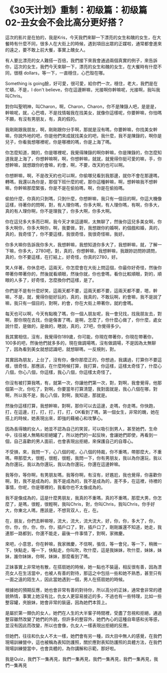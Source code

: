 # 《30天计划》重制：初级篇：初级篇02-丑女会不会比高分更好搭？

這次的影片是在拍的，我是Kris，今天我們來聊一下漂亮的女生和醜的女生，在大餐時有什麼不同，很多人在大街上的時候，遇到項目出眾的正媒啦，通常都會進來的遠之，要不敢上前大餐，事實上醜女人。

有人要比漂亮的女人難搭一百倍，我們接下來我會通過兩個真實的例子，來告訴你，這次的女生，我們今天來聊一下，漂亮的女生和醜的女生，在大餐時有什麼不同，很穩 dollars，等一下，一直穩住，心巴殼在哪。

 Something is going臉，好可愛，很可愛，給你們一次，穩住，老大，我們是在忙頓，不是，I don't believe，你在這邊幹嘛，光接啊你幹嘛呢，光接啊，我叫我叫Chris。

對你叫聖明神，叫Charon，啊，Charon，Charon，你不是陳錄人吧，是是是，幹嘛呢，就，心巴噴，不是找情報我在找美女，就像你這樣呢，你要幹嘛，你怕嗎不願，有沒有男朋友，有，真的假的。

我剛剛跟我朋友，啊，剛剛跟你分手啊，那就是沒有嗎，你要幹嘛，你找美女幹嘛，你說外地的吧，你是他們來成就找美女的吧，我什麼，我不是陳錄的，啊你是兒子，你看我想哪裡呢，你是哪裡的嗎，你是上海了嗎。

你怎麼知道，開的，你是哪裡呢，我覺得陳錄的啊你幹嘛，你是陳錄的，你怎麼知道我是上海了，你想幹嘛啊，啊，你想幹嘛，就就，就覺得你挺可愛的嘛，手，你想幹嘛，就想跟你約會嘛，約會，啊，不要，改天約也可以啊。

你想幹嘛，啊，不是改天約也可以啊，你偷哪兒看到我那邊，就你不會在那邊嗎，轉嗎，我還以為你是，那個下班什麼的呢，那你這種幹嘛，啊，想幹嘛我不想幹嘛，你幹嘛那麼緊張，你是不是在偷拍嗎，啊，你是在偷拍嗎。

偷拍什麼，你真的只剝嗎，只剝什麼，你想幹嘛，我只有一個目的啊，你這大機像這樣，待著你的問啊，對，有人理你嗎，你多大啊，有人理你嗎，有啊，你多大，真的有人理你啊，你不是理我了，你多大啊，你多大啊。

你在這兒多大多而已啊，我今天才來這邊啊，太無聊了，然後你這兒多美女啊，你多大啊你，你多大啊你，啊，我要做，對，我想跟你約婚啊，約個戲和婚，真的，真的，我奇怪了，你不要這樣，我很奇怪，我很奇怪嘛，我好。

你多大嘛你告訴我你多大，我想幹嘛，我想知道你多大了，我想幹嘛，就，了解一下嘛，你多大，2780吧，對，真的，你想幹嘛，我想幹嘛，我跟妳訪問妳請問，真的，你不要這樣，在打結上，好奇怪，你真的2780，好。

笑人伴著，你休息吧，這兩天，你怎麼會在大街上問這個，你最你好奇怪，然後你帶著你帶著你的，然後就看順眼，然後你就，你也會嗎，看你比較順眼，對的，順眼的人多了，好奇怪，怎麼換你們這樣，是了。

你們是不是有什麼好笑，這兩天都不要，這兩天都不要，這兩天都不要，嗯，幹嘛，不是，就，覺得你挺好玩的，真的，我真的，不敢玩啊，約會嘛，我不是說了嘛，我只有一個目的，對啊，約會，你在大街上帶著你，就約會嗎。

每天也可以啊，今天有點晚了嗎，你一個人朋友呢，我一會兒找，找我朋友去，對啊，那你現在去找，你是傷害了嗎，是啊，怎麼了，你什麼心做了，你什麼，處女說什麼，是做的，是做的，瞎說，真的，27吧，你覺得多少。

我其實相信，沒有，我覺得你189歲，你可能，你現在帶著你，你現在帶著你，100多的吧，然後他們就多多的，現在做調場嗎，沒有做調場，不是因為太無聊了，因為看到美女就想認識吧，就想聊嗎，一反規則，對。

其實因為朋友，上台了，沒有你，像你那麼正的，你想過，我講過，打算你不要這樣，很奇怪，那應該，在什麼時候打算，我打算，你這樣，這樣太奇怪了，什麼心八個，你心八個，你這樣，我心八個，你這樣太奇怪了。

你沒有被打算我嗎，有，就第一次，你讓他們第一次，對，對啊，我會覺得，他那個第一次，你吃了，對啊，你要當年打算清楚，我對面就是，我心八個在哪，對啊，所以我不是，我心八個，對啊，我知道，那就是。

然後你這樣打算，我想幹嘛，對啊，那你可以去這邊，走嗎，你走嗎，你快跑，打，在這邊，打，打，打，打，打，OK看到了嗎，第一個女生，非常的醜，她在搭上的時候，她表現出來，即強的藉被心和攻擊心。

因為長得醜的女人，她並不認為自己的笑貿，可以吸引到男人，甚至她們，生命中，往往被人無略和拒絕罐了，所以她們的一起反映，會讓她們即使，再看到一個，自己喜歡的男人面前，也會表現出拒絕，來保護自己的自尊心。

不受損，來，我問一下，心八個的呢，心八個的特裁，你不重嗎，帶那麼大，不重嗎，帶那麼大，很輕，很輕，很輕，我問一下，你有男朋友，我以為你還玩，我以為你還玩，我以為你還玩，我以為你還玩，你還在這邊幹嘛。

我等你，等你啊，有男朋友嗎，我等你啊，有沒有，好尷尬，我也覺得，你喜歡你啊，對，我不是成為的，我不是成為的，我不是成為的，差不多，在這裡，待裡的事情，你呢，你是哪裡的，我看你也不太像成為的。

我不是像成為的，這是什麼男朋友，我真的不重嗎，真的不重嗎，那麼大男，你怎麼了，是嗎，很輕，很輕啊，我叫Chris，對，你叫Chris，我叫Chris，你手好大，你東北人嗎，應該是，不想背双人，在，在。

在，朋友，你們去幹嘛呀，流大，流大，流大流大，好，你，你，多大了，你，你，你，你，你，你，你，插戶口了，對，插戶口了，剛剛誰還不知道，她走，我連那一路都到，你還不能走，最後一件事情了，對啊，家微慶。

來吧，小意思，你在幹嘛，我家微慶，不信啊，張信，等一會兒，等一下，稍微一下，快點走，等一下，快點走，你叫吹，吹什麼，這是我妹妹，吹什麼，妹妹，妹妹，誰你妹妹，你啊，妹妹，那麼看到了嗎。

正妹事實上非常地有散，在搭扇她的時候，她一點也不裝逼，相反很有善，因為漂亮女人在生活當中，也被人有善的對待，那這之中包括一些和她不熟悉，甚至只有一面之遠的陌生人，因此當她遇到一個，男人在搭扇她的時候。

根據她的預期反應，她也會非常有善的對待你，所以高分的正妹，通常會非常的禮貌熱情，事實上她沒有比，仇女人更容易接近的多，不過也有一些特理，比如一些整容罐，夾臉妹，她會非常的裝逼，因為她們本質上。

是屬於第一類仇的女人，她們在人生的大半輩子時間裡，受盡了忽視和拒絕，通過整容雖然改變了她們的外貌，但許多的整容外，她們內心的這種自卑感和劣等感，並沒有因此而改變，所以也會像，仇女人一樣表現出拒絕的反應。

但她們，往往和仇女人不太一樣，她們會有另一種，四大目中無人的感覺，在我們現場訓練營中，這也被稱為表知防護照，關於應對表知防護照的具體方法，在我們現場訓練營當中，也會具體的，為你講解和示範，那好啦。

我是Quiz，我們下一集再見，我們一集再見，我們一集再見，我們一集再見，我們一集再見